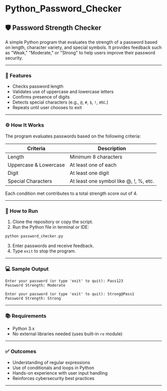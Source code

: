 # Python_Password_Checker
## 🛡️ Password Strength Checker

A simple Python program that evaluates the strength of a password based on length, character variety, and special symbols. It provides feedback such as "Weak," "Moderate," or "Strong" to help users improve their password security.

---

### 📌 Features

- Checks password length
- Validates use of uppercase and lowercase letters
- Confirms presence of digits
- Detects special characters (e.g., `@`, `#`, `$`, `!`, etc.)
- Repeats until user chooses to exit

---

### ⚙️ How It Works

The program evaluates passwords based on the following criteria:

| Criteria                     | Description                                  |
|-----------------------------|----------------------------------------------|
| Length                      | Minimum 8 characters                         |
| Uppercase & Lowercase       | At least one of each                         |
| Digit                       | At least one digit                           |
| Special Characters          | At least one symbol like @, !, %, etc.       |

Each condition met contributes to a total strength score out of 4.

---

### 🚀 How to Run

1. Clone the repository or copy the script.
2. Run the Python file in terminal or IDE:

```bash
python password_checker.py
```

3. Enter passwords and receive feedback.
4. Type `exit` to stop the program.

---

### 💻 Sample Output

```
Enter your password (or type 'exit' to quit): Pass123
Password Strength: Moderate

Enter your password (or type 'exit' to quit): Strong@Pass1
Password Strength: Strong
```

---

### 📚 Requirements

- Python 3.x
- No external libraries needed (uses built-in `re` module)

---

### ✅ Outcomes

- Understanding of regular expressions
- Use of conditionals and loops in Python
- Hands-on experience with user input handling
- Reinforces cybersecurity best practices

---
